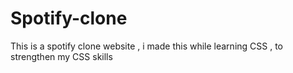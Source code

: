 # Spotify-clone
This is a spotify clone website , i made this while learning CSS , to strengthen my CSS skills
